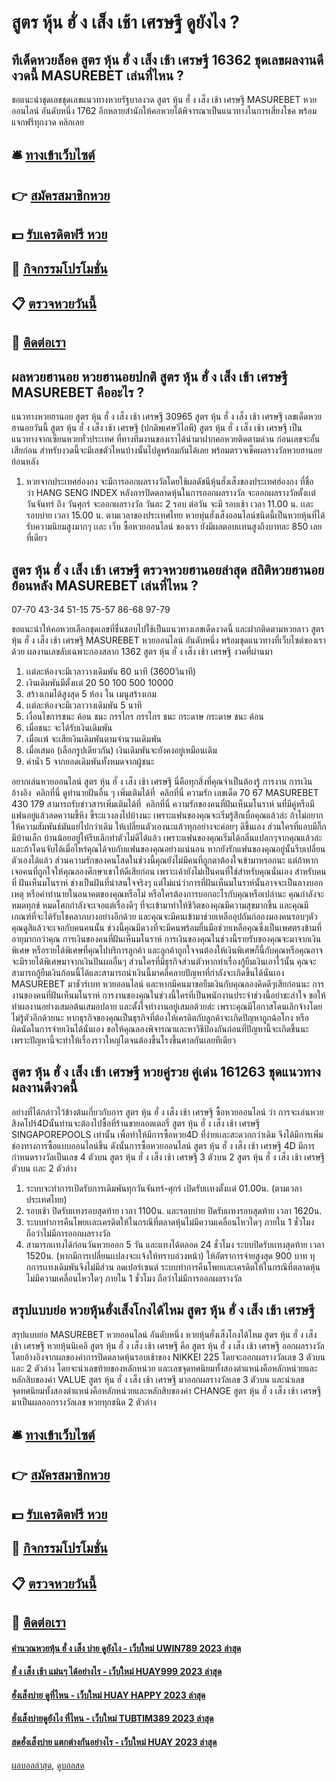 # สูตร หุ้น ฮั่ ง เส็ง เช้า เศรษฐี ดูยังไง ?
## ทีเด็ดหวยล็อค สูตร หุ้น ฮั่ ง เส็ง เช้า เศรษฐี 16362 ชุดเลขผลงานดีงวดนี้ MASUREBET เล่นที่ไหน ?
ขอแนะนำชุดเลขชุดเลขแนวทางหวยรัฐบาลงวด สูตร หุ้น ฮั่ ง เส็ง เช้า เศรษฐี MASUREBET หวยออนไลน์ อันดับหนึ่ง 1762 อีกหลายสำนักให้คอหวยได้พิจารณาเป็นแนวทางในการเสี่ยงโชค พร้อมแจกฟรีทุกงวด คลิกเลย

## 🛎 [ทางเข้าเว็บไซต์](https://bit.ly/3BG5bNw)
## 👉 [สมัครสมาชิกหวย](https://bit.ly/3BG5bNw)
## 💵 [รับเครดิตฟรี หวย](https://bit.ly/3C3mvgS)
## 👑 [กิจกรรมโปรโมชั่น](https://bit.ly/3C3mvgS)
## 📋 [ตรวจหวยวันนี้](https://bit.ly/3C3mvgS)
## 📱 [ติดต่อเรา](https://bit.ly/3C3mvgS)

## ผลหวยฮานอย หวยฮานอยปกติ สูตร หุ้น ฮั่ ง เส็ง เช้า เศรษฐี MASUREBET คืออะไร ?
แนวทางหวยฮานอย สูตร หุ้น ฮั่ ง เส็ง เช้า เศรษฐี 30965 สูตร หุ้น ฮั่ ง เส็ง เช้า เศรษฐี เลขเด็ดหวยฮานอยวันนี้ สูตร หุ้น ฮั่ ง เส็ง เช้า เศรษฐี (ปกติพเศษวีไอพี) สูตร หุ้น ฮั่ ง เส็ง เช้า เศรษฐี เป็นแนวทางจากเซียนหวยทั่วประเทศ ที่ทางทีมงานของเราได้นำมาฝากคอหวยติดตามด่วน ก่อนเลขจะอั้นเสียก่อน สำหรับงวดนี้จะมีเลขตัวไหนบ้างนั้นไปดูพร้อมกันได้เลย พร้อมตรวจเช็คผลรางวัลหวยฮานอยย้อนหลัง
1. หวยจากประเทศฮ่องกง จะมีการออกผลรางวัลโดยใช้ผลดัชนีหุ้นฮั่งเส็งของประเทศฮ่องกง ที่ชื่อว่า HANG SENG INDEX หลังการปิดตลาดหุ้นในการออกผลรางวัล จะออกผลรางวัลตั้งเเต่ วันจันทร์ ถึง วันศุกร์ จะออกผลรางวัล วันละ 2 รอบ ต่อวัน จะมี รอบเช้า เวลา 11.00 น. เเละ รอบบ่าย เวลา 15.00 น. ตามเวลาของประเทศไทย หวยหุ่นฮั่งเส็งออนไลน์ชนิดนี้เป็นหวยหุ้นที่ได้รับความนิยมสูงมากๆ เเละ เว็บ ซื้อหวยออนไลน์ ของเรา ยังมีผลตอบเเทนสูงถึงบาทละ 850 เลยที่เดียว

## สูตร หุ้น ฮั่ ง เส็ง เช้า เศรษฐี ตรวจหวยฮานอยล่าสุด สถิติหวยฮานอย ย้อนหลัง MASUREBET เล่นที่ไหน ?
07-70
43-34
51-15
75-57
86-68
97-79

ขอแนะนำให้คอหวยเลือกชุดเลขที่ชื่นชอบไปใช้เป็นแนวทางเลขเด็ดงวดนี้ และฝากติดตามหวยลาว สูตร หุ้น ฮั่ ง เส็ง เช้า เศรษฐี MASUREBET หวยออนไลน์ อันดับหนึ่ง พร้อมชุดแนวทางที่เว็บไซต์ของเราด้วย
ผลงานเลขลับเฉพาะกองสลาก 1362 สูตร หุ้น ฮั่ ง เส็ง เช้า เศรษฐี งวดที่ผ่านมา
1. เเต่ละห้องจะมีเวลาวางเดิมพัน 60 นาที (3600วินาที)
2. เงินเดิมพันมีตั้งเเต่ 20 50 100 500 10000
3. สร้างเกมได้สูงสุด 5 ห้อง ใน เมนูสร้างเกม
4. เเต่ละห้องจะมีเวลาวางเดิมพัน 5 นาที
5. เงื่อนไขการชนะ ค้อน ชนะ กรรไกร กรรไกร ชนะ กระดาษ กระดาษ ชนะ ค้อน
6. เมื่อชนะ จะได้รับเงินเดิมพัน
7. เมื่อเเพ้ จะเสียเงินเดิมพันตามจำนวนเดิมพัน
8. เมื่อเสมอ (เลือกรูปเดียวกัน) เงินเดิมพันจะยังคงอยู่เหมือนเดิม
9. ค่าน้ำ 5 จากยอดเดิมพันทั้งหมดจากผู้ชนะ

อยากเล่นหวยออนไลน์ สูตร หุ้น ฮั่ ง เส็ง เช้า เศรษฐี นี่คือทุกสิ่งที่คุณจำเป็นต้องรู้
การงาน
การเงิน
อ้างอิง  คลิกที่นี่
ดูทำนายฝันอื่น ๆ เพิ่มเติมได้ที่  คลิกที่นี่
ความรัก
เลขเด็ด
70 67 MASUREBET 430 179
สามารถรับข่าวสารเพิ่มเติมได้ที่  คลิกที่นี่
ความรักของคนที่ฝันเห็นมโนราห์ นที่มีคู่หรือมีแฟนอยู่แล้วลดความขี้หึง ขี้ระแวงลงไปบ้างนะ เพราะแฟนของคุณจะเริ่มรู้สึกเบื่อคุณแล้วล่ะ ถ้าไม่อยากให้ความสัมพันธ์มันแย่ไปกว่าเดิม ให้เปลี่ยนตัวเองนะแล้วทุกอย่างจะค่อยๆ ดีขึ้นเอง ส่วนใครที่แอบมีกิ๊ก มีบ้านเล็ก บ้านน้อยอยู่ให้รีบเลิกทำตัวไม่ดีได้แล้ว เพราะแฟนของคุณเริ่มได้กลิ่นแปลกๆจากคุณแล้วล่ะ และถ้าโดนจับได้เมื่อไหร่คุณได้จบกับแฟนของคุณอย่างแน่นอน หากยังรักแฟนของคุณอยู่นั้นรีบเปลี่ยนตัวเองได้แล้ว ส่วนความรักของคนโสดในช่วงนี้คุณยังไม่มีคนที่ถูกตาต้องใจเข้ามาหรอกนะ แต่ถ้าหากเจอคนที่ถูกใจให้คุณลองศึกษาเขาให้ดีเสียก่อน เพราะเค้ายังไม่เป็นคนที่ใช่สำหรับคุณนั่นเอง
สำหรับคนที่ ฝันเห็นมโนราห์ ช่างเป็นฝันที่น่าสนใจจริงๆ แต่ไม่แน่ว่าการที่ฝันเห็นมโนราห์นั้นอาจจะเป็นลางบอกเหตุ หรือคำทำนายในอนาคตของคุณหรือไม่ หรือใครต้องการบอกอะไรกับคุณหรือเปล่านะ คุณกำลังจะหมดทุกข์ หมดโศกกำลังจะเจอแต่เรื่องดีๆ ที่จะเข้ามาทำให้ชีวิตของคุณมีความสุขมากขึ้น และคุณมีเกณฑ์ที่จะได้รับโชคลาภบางอย่างอีกด้วย และคุณจะมีคนเข้ามาช่วยเหลืออุปถัมภ์ลองมองคนรอบๆตัวคุณดูสิแล้วจะเจอกับคนคนนั้น ช่วงนี้คุณมีดวงที่จะมีคนพร้อมยื่นมือช่วยเหลือคุณซี่งเป็นเพศตรงข้ามที่อายุมากกว่าคุณ
การเงินของคนที่ฝันเห็นมโนราห์ การเงินของคุณในช่วงนี้รายรับของคุณจะมาจากเงินพิเศษ หรือรายได้พิเศษที่คุณไปบริการลูกค้า และลูกค้าถูกใจจนต้องให้เงินพิเศษก็นี้กับคุณหรือคุณอาจจะมีรายได้พิเศษมาจากเงินปันผลอื่นๆ ส่วนใครที่มีธุรกิจส่วนตัวหากทำเรื่องกู้ยืมเงินเอาไว้นั้น คุณจะสามารถกู้ยืมเงินก้อนนี้ได้และสามารถนำเงินนี้มาคลี่คลายปัญหาที่กำลังจะเกิดขึ้นได้นั่นเอง MASUREBET มาชัวร์เบท หวยออนไลน์ และหากมีคนมาขอยืมเงินกับคุณลองคิดดีๆเสียก่อนนะ
การงานของคนที่ฝันเห็นมโนราห์ การงานของคุณในช่วงนี้ใครที่เป็นพนักงานประจำช่วงนี้อย่าชะล่าใจ ขอให้ทำผลงานอย่างเสมอต้นเสมอปลาย และตั้งใจทำงานอยู่เสมอด้วยล่ะ เพราะคุณมีโอกาสโดนเลิกจ้างโดยไม่รู้ตัวอีกด้วยนะ หากธุรกิจของคุณเป็นธุรกิจที่ต้องให้เครดิตกับลูกค้าจะเกิดปัญหาถูกฉ้อโกง หรือผิดนัดในการจ่ายเงินได้นั่นเอง ขอให้คุณลองพิจารณาและหาวิธีป้องกันก่อนที่ปัญหานี้จะเกิดขึ้นนะ เพราะปัญหานี้จะทำให้เรื่องราวใหญ่โตจนต้องขึ้นโรงขึ้นศาลกันเลยทีเดียว

## สูตร หุ้น ฮั่ ง เส็ง เช้า เศรษฐี หวยคู่รวย คู่เด่น 161263 ชุดแนวทางผลงานดีงวดนี้
อย่างที่ได้กล่าวไว้ข้างต้นเกี่ยวกับการ สูตร หุ้น ฮั่ ง เส็ง เช้า เศรษฐี ซื้อหวยออนไลน์ ว่า การจะเล่นหวยสิงคโปร์4Dนั้นท่านจะต้องไปซื้อที่ร้านขายลอตเตอรี่ สูตร หุ้น ฮั่ ง เส็ง เช้า เศรษฐี SINGAPOREPOOLS เท่านั้น เพื่อทำให้มีการซื้อหวย4D ที่ง่ายเเละสะดวกกว่าเดิม จึงได้มีการเพิ่มช่องทางการซื้อแบบออนไลน์ขึ้น ดังนั้นการซื้อหวยออนไลน์ สูตร หุ้น ฮั่ ง เส็ง เช้า เศรษฐี 4D มีการกำหนดรางวัลเป็นเลข 4 ตัวบน สูตร หุ้น ฮั่ ง เส็ง เช้า เศรษฐี 3 ตัวบน 2 สูตร หุ้น ฮั่ ง เส็ง เช้า เศรษฐี ตัวบน เเละ 2 ตัวล่าง
1. ระบบจะทำการเปิดรับการเดิมพันทุกวันจันทร์-ศุกร์ เปิดรับเเทงตั้งเเต่ 01.00น. (ตามเวลาประเทศไทย)
2. รอบเช้า ปิดรับเเทงรอบสุดท้าย เวลา 1100น. และรอบบ่าย ปิดรับเเทงรอบสุดท้าย เวลา 1620น.
3. ระบบทำการคืนโพยเเละเครดิตให้ในกรณีที่ตลาดหุ้นไม่มีความเคลื่อนไหวใดๆ ภายใน 1 ชั่วโมง ถือว่าไม่มีการออกผลรางวัล
4. สามารถเเทงได้ก่อนวันหวยออก 5 วัน และแทงได้ตลอด 24 ชั่วโมง ระบบปิดรับเเทงสุดท้าย เวลา 1520น. (หากมีการเปลี่ยนเเปลงจะเเจ้งให้ทราบล่วงหน้า) ให้อัตราการจ่ายสูงสุด 900 บาท ทุกการเเทงเดิมพันจึงไม่มีส่วน ลดเปอร์เซนต์ ระบบทำการคืนโพยเเละเครดิตให้ในกรณีที่ตลาดหุ้นไม่มีความเคลื่อนไหวใดๆ ภายใน 1 ชั่วโมง ถือว่าไม่มีการออกผลรางวัล

## สรุปแบบย่อ หวยหุ้นฮั่งเส็งโกงได้ไหม สูตร หุ้น ฮั่ ง เส็ง เช้า เศรษฐี
สรุปแบบย่อ MASUREBET หวยออนไลน์ อันดับหนึ่ง หวยหุ้นฮั่งเส็งโกงได้ไหม สูตร หุ้น ฮั่ ง เส็ง เช้า เศรษฐี หวยหุ้นนิเคอิ สูตร หุ้น ฮั่ ง เส็ง เช้า เศรษฐี คือ สูตร หุ้น ฮั่ ง เส็ง เช้า เศรษฐี ออกผลรางวัลโดยอ้างอิงจากผลของค่าการปิดตลาดหุ้นรอบเช้าของ NIKKEI 225 โดยจะออกผลรางวัลเลข 3 ตัวบน และ 2 ตัวล่าง โดยจะนำเลขท้ายของหลักหน่วย และเลขจุดทศนิยมทั้งสองตำแหน่งคือหลักหน่วยและหลักสิบของค่า VALUE สูตร หุ้น ฮั่ ง เส็ง เช้า เศรษฐี มาออกผลรางวัลเลข 3 ตัวบน และนำเลขจุดทศนิยมทั้งสองตำแหน่งคือหลักหน่วยและหลักสิบของค่า CHANGE สูตร หุ้น ฮั่ ง เส็ง เช้า เศรษฐี มาเป็นผลออกรางวัลเลข หวยทุกชนิด 2 ตัวล่าง

## 🛎 [ทางเข้าเว็บไซต์](https://bit.ly/3BG5bNw)
## 👉 [สมัครสมาชิกหวย](https://bit.ly/3BG5bNw)
## 💵 [รับเครดิตฟรี หวย](https://bit.ly/3C3mvgS)
## 👑 [กิจกรรมโปรโมชั่น](https://bit.ly/3C3mvgS)
## 📋 [ตรวจหวยวันนี้](https://bit.ly/3C3mvgS)
## 📱 [ติดต่อเรา](https://bit.ly/3C3mvgS)

#### [คำนวณหวยหุ้น ฮั่ ง เส็ง บ่าย ดูยังไง - เว็บใหม่ UWIN789 2023 ล่าสุด](https://atom.io/themes/คำนวณหวยหุ้น%20ฮั่%20ง%20เส็ง%20บ่าย%20ดูยังไง%20-%20เว็บใหม่%20uwin789%202023%20ล่าสุด)
#### [ฮั่ ง เส็ง เช้า แม่นๆ ได้อย่างไร - เว็บใหม่ HUAY999 2023 ล่าสุด](https://atom.io/themes/ฮั่%20ง%20เส็ง%20เช้า%20แม่นๆ%20ได้อย่างไร%20-%20เว็บใหม่%20huay999%202023%20ล่าสุด)
#### [ฮั่งเส็งบ่าย ดูที่ไหน - เว็บใหม่ HUAY HAPPY 2023 ล่าสุด](https://atom.io/themes/ฮั่งเส็งบ่าย%20ดูที่ไหน%20-%20เว็บใหม่%20huay%20happy%202023%20ล่าสุด)
#### [ฮั่งเส็งบ่ายดูยังไง ที่ไหน - เว็บใหม่ TUBTIM389 2023 ล่าสุด](https://atom.io/themes/ฮั่งเส็งบ่ายดูยังไง%20ที่ไหน%20-%20เว็บใหม่%20tubtim389%202023%20ล่าสุด)
#### [สดฮั่งเส็งบ่าย แตกต่างกันอย่างไร - เว็บใหม่ HUAY 2023 ล่าสุด](https://atom.io/themes/สดฮั่งเส็งบ่าย%20แตกต่างกันอย่างไร%20-%20เว็บใหม่%20huay%202023%20ล่าสุด)

[ผลบอลล่าสุด](https://siamsport.tv "ผลบอลล่าสุด"), [ดูบอลสด](https://siamsport.tv/ดูบอลสด "ดูบอลสด")